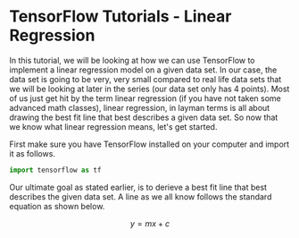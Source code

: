 # TensorFlow Tutorials - Linear Regression

In this tutorial, we will be looking at how we can use TensorFlow to implement a linear regression model on a given data set. In our case, the data set is going to be very, very small compared to real life data sets that we will be looking at later in the series (our data set only has 4 points). Most of us just get hit by the term linear regression (if you have not taken some advanced math classes), linear regression, in layman terms is all about drawing the best fit line that best describes a given data set. So now that we know what linear regression means, let's get started.

First make sure you have TensorFlow installed on your computer and import it as follows. 

```python
import tensorflow as tf
```

Our ultimate goal as stated earlier, is to derieve a best fit line that best describes the given data set. A line as we all know follows the standard equation as shown below.

```math
y = mx + c
```

